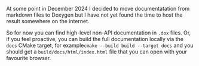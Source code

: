 At some point in December 2024 I decided to move documentatation from markdown files to Doxygen
but I have not yet found the time to host the result somewhere on the internet.

So for now you can find high-level non-API documentation in `.dox` files.
Or, if you feel proactive, you can build the full documentation locally via the `docs` CMake target,
for example`cmake --build build --target docs` and you should get a `build/docs/html/index.html` file
that you can open with your favourite browser.
